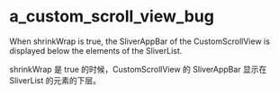 # a_custom_scroll_view_bug

When shrinkWrap is true, the SliverAppBar of the CustomScrollView is displayed below the elements of the SliverList.

shrinkWrap 是 true 的时候，CustomScrollView 的 SliverAppBar 显示在 SliverList 的元素的下层。
